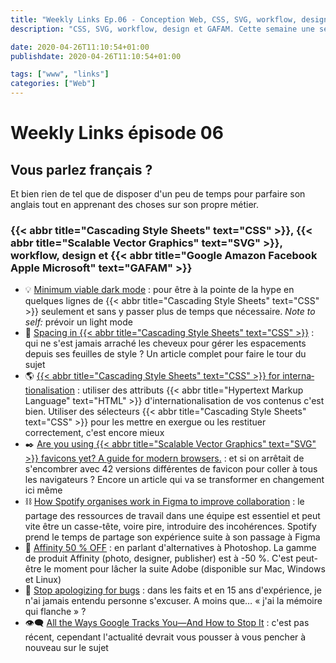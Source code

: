 ```yaml
---
title: "Weekly Links Ep.06 - Conception Web, CSS, SVG, workflow, design et GAFAM "
description: "CSS, SVG, workflow, design et GAFAM. Cette semaine une sélection d'articles pour parfaire son anglais tout en apprenant des choses sur son propre métier"

date: 2020-04-26T11:10:54+01:00
publishdate: 2020-04-26T11:10:54+01:00

tags: ["www", "links"]
categories: ["Web"]
---
```


# Weekly Links épisode 06

## Vous parlez français&nbsp;?

Et bien rien de tel que de disposer d'un peu de temps pour parfaire son anglais tout en apprenant des choses sur son propre métier.

### {{< abbr title="Cascading Style Sheets" text="CSS" >}}, {{< abbr title="Scalable Vector Graphics" text="SVG" >}}, workflow, design et {{< abbr title="Google Amazon Facebook Apple Microsoft" text="GAFAM" >}} 

- 💡 <a href="https://chasem.co/2019/09/mvp-dark-mode" hreflang="en" lang="en">Minimum viable dark mode</a>&nbsp;: pour être à la pointe de la hype en quelques lignes de {{< abbr title="Cascading Style Sheets" text="CSS" >}} seulement et sans y passer plus de temps que nécessaire. <em lang="en">Note to self:</em> prévoir un light mode
- 📏 <a href="https://ishadeed.com/article/spacing-in-css/" hreflang="en" lang="en">Spacing in {{< abbr title="Cascading Style Sheets" text="CSS" >}}</a>&nbsp;: qui ne s'est jamais arraché les cheveux pour gérer les espacements depuis ses feuilles de style&nbsp;? Un article complet pour faire le tour du sujet
- 🌎 <a href="https://www.chenhuijing.com/blog/css-for-i18n/" hreflang="en" lang="en">{{< abbr title="Cascading Style Sheets" text="CSS" >}} for internationalisation</a>&nbsp;: utiliser des attributs {{< abbr title="Hypertext Markup Language" text="HTML" >}} d'internationalisation de vos contenus c'est bien. Utiliser des sélecteurs {{< abbr title="Cascading Style Sheets" text="CSS" >}} pour les mettre en exergue ou les restituer correctement, c'est encore mieux
- ✒️ <a href="https://medium.com/swlh/are-you-using-svg-favicons-yet-a-guide-for-modern-browsers-836a6aace3df" hreflang="en" lang="en">Are you using {{< abbr title="Scalable Vector Graphics" text="SVG" >}} favicons yet? A guide for modern browsers.</a>&nbsp;: et si on arrêtait de s'encombrer avec 42 versions différentes de favicon pour coller à tous les navigateurs&nbsp;? Encore un article qui va se transformer en changement ici même
- ⛓️ <a href="https://spotify.design/articles/2020-04-20/how-spotify-works-in-figma/" hreflang="en" lang="en">How Spotify organises work in Figma to improve collaboration</a>&nbsp;: le partage des ressources de travail dans une équipe est essentiel et peut vite être un casse-tête, voire pire, introduire des incohérences. Spotify prend le temps de partage son expérience suite à son passage à Figma
- 🛒 <a href="https://affinity.serif.com/en-gb/" hreflang="en" lang="en">Affinity 50 % OFF</a>&nbsp;: en parlant d'alternatives à Photoshop. La gamme de produit Affinity (photo, designer, publisher) est à -50 %. C'est peut-être le moment pour lâcher la suite Adobe (disponible sur Mac, Windows et Linux)
- 🐞 <a href="https://blog.danslimmon.com/2019/08/02/stop-apologizing-for-bugs/" hreflang="en" lang="en">Stop apologizing for bugs</a>&nbsp;: dans les faits et en 15 ans d'expérience, je n'ai jamais entendu personne s'excuser. A moins que… «&nbsp;j'ai la mémoire qui flanche&nbsp;»&nbsp;?
- 👁️‍🗨️ <a href="https://www.wired.com/story/google-tracks-you-privacy/" hreflang="en" lang="en">All the Ways Google Tracks You—And How to Stop It</a>&nbsp;: c'est pas récent, cependant l'actualité devrait vous pousser à vous pencher à nouveau sur le sujet
